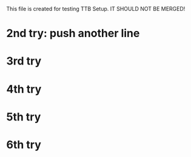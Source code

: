This file is created for testing TTB Setup. IT SHOULD NOT BE MERGED!
# 2nd try: push another line
# 3rd try
# 4th try
# 5th try
# 6th try
